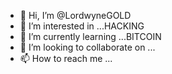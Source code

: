 - 👋 Hi, I’m @LordwyneGOLD
- 👀 I’m interested in ...HACKING
- 🌱 I’m currently learning ...BITCOIN
- 💞️ I’m looking to collaborate on ...
- 📫 How to reach me ...

<!---
SUYWINNER/SUYWINNER is a ✨ special ✨ repository because its `README.md` (this file) appears on your GitHub profile.
You can click the Preview link to take a look at your changes.
--->
